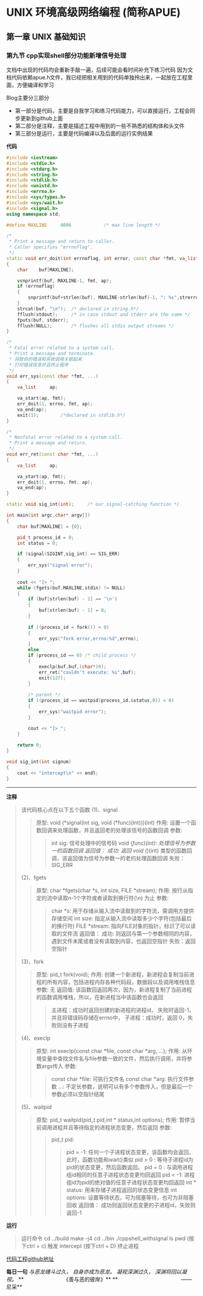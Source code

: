 # UNIX 环境高级网络编程 (简称APUE)
## 第一章 UNIX 基础知识
### 第九节 cpp实现shell部分功能新增信号处理

文档中出现的代码均会重新手敲一遍，后续可能会看时间补充下练习代码
因为文档代码依赖apue.h文件，我已经把相关用到的代码单独拎出来，一起放在工程里面，方便编译和学习

Blog主要分三部分
- 第一部分是代码，主要是自我学习和练习代码能力，可以直接运行，工程会同步更新到github上面
- 第二部分是注释，主要是描述工程中用到的一些不熟悉的结构体和头文件
- 第三部分是运行，主要是代码编译以及后面的运行实例结果

**代码**

```cpp
#include <iostream>
#include <stdio.h>
#include <stdarg.h>
#include <string.h>
#include <stdlib.h>
#include <unistd.h>
#include <errno.h>
#include <sys/types.h>
#include <sys/wait.h>
#include <signal.h>
using namespace std;

#define	MAXLINE	    4096			/* max line length */

/*
 * Print a message and return to caller.
 * Caller specifies "errnoflag".
 */
static void err_doit(int errnoflag, int error, const char *fmt, va_list ap)
{
	char	buf[MAXLINE];

	vsnprintf(buf, MAXLINE-1, fmt, ap);
	if (errnoflag)
    {
		snprintf(buf+strlen(buf), MAXLINE-strlen(buf)-1, ": %s",strerror(error));
    }
	strcat(buf, "\n");  /* declared in string.h*/
	fflush(stdout);		/* in case stdout and stderr are the same */
	fputs(buf, stderr);
	fflush(NULL);		/* flushes all stdio output streams */
}

/*
 * Fatal error related to a system call.
 * Print a message and terminate.
 * 将致命的错误和系统调用关联起来
 * 打印错误信息并且终止程序
 */
void err_sys(const char *fmt, ...)
{
	va_list		ap;

	va_start(ap, fmt);
	err_doit(1, errno, fmt, ap);
	va_end(ap);
	exit(1);        /*declared in stdlib.h*/
}

/*
 * Nonfatal error related to a system call.
 * Print a message and return.
 */
void err_ret(const char *fmt, ...)
{
	va_list		ap;

	va_start(ap, fmt);
	err_doit(1, errno, fmt, ap);
	va_end(ap);
}

static void sig_int(int);     /* our signal-catching function */

int main(int argc,char* argv[])
{
    char buf[MAXLINE] = {0};

    pid_t process_id = 0;
    int status = 0;

    if (signal(SIGINT,sig_int) == SIG_ERR)
    {
        err_sys("signal error");
    }
    
    cout << "]> ";
    while (fgets(buf,MAXLINE,stdin) != NULL)
    {
        if (buf[strlen(buf) - 1] == '\n')
        {
            buf[strlen(buf) - 1] = 0;
        }
        
        if ((process_id = fork()) < 0)
        {
            err_sys("fork error,errno:%d",errno);
        }
        else
        if (process_id == 0) /* child process */
        {
            execlp(buf,buf,(char*)0);
            err_ret("couldn't execute: %s",buf);
            exit(127);
        }
        
        /* parent */
        if ((process_id == waitpid(process_id,&status,0)) < 0)
        {
            err_sys("waitpid error");
        }

        cout << "]> ";
    }
    
    return 0;
}

void sig_int(int signum)
{
    cout << "intercept\n" << endl;
}
```

---

**注释**

> 该代码核心点在以下五个函数
> (1)、signal
>> 原型: void (*signal(int sig, void (*func)(int)))(int)
>> 作用: 设置一个函数回调来处理函数，并且返回老的处理该信号的函数回调
>> 参数:  
>>> int sig: 信号处理中的信号码
>>> void (*func)(int): 处理信号为参数一的函数回调
>> 返回值：
>>> 成功: 返回 void (*)(int) 类型的函数回调，该返回值为信号为参数一的老的处理函数回调
>>> 失败：SIG_ERR
> 
> (2)、fgets
>> 原型: char *fgets(char *s, int size, FILE *stream);
>> 作用: 按行从指定的流中读取n-1个字符或者读取到换行符(\n) 为止
>> 参数:  
>>> char *s: 用于存储从输入流中读取到的字符流，需调用方提供存储空间
>>> int size: 指定从输入流中读取多少个字符(包括最后的换行符)
>>> FILE *stream: 指向FILE对象的指针，标识了可以读取的文件流
>> 返回值：
>>> 成功: 则返回与第一个参数相同的内容，遇到文件末尾或者没有读取到内容，也返回空指针
>>> 失败：返回空指针
>  
> (3)、fork
>> 原型: pid_t fork(void);
>> 作用: 创建一个新进程，新进程会复制当前进程的所有内容，包括进程内存各种代码段，数据段以及调用堆栈信息
>> 参数: 无
>> 返回值: 该函数回返回两次，因为，新进程复制了当前进程的函数调用堆栈，所以，在新进程当中该函数也会返回
>>> 主进程：成功时返回创建的新进程的进程id， 失败时返回-1，并且将错误码存储在errno中，
>>> 子进程：成功时，返回 0，失败则没有子进程
> 
> (4)、execlp
>> 原型: int execlp(const char *file, const char *arg, ...);
>> 作用: 从环境变量中查找文件名与file参数一致的文件，然后执行调用，并将参数args传入
>> 参数: 
>>> const char *file: 可执行文件名
>>> const char *arg: 执行文件参数
>>> ...: 不定长参数，说明可以有多个参数传入，但是最后一个参数必须以空指针结尾
> 
> (5)、waitpid
>> 原型: pid_t waitpid(pid_t pid,int * status,int options);
>> 作用: 暂停当前调用进程并且等待指定的进程状态变更，然后返回
>> 参数: 
>>> pid_t pid: 
>>>> pid = -1: 任何一个子进程状态变更，该函数均会返回，此时，函数功能和wait()类似
>>>> pid > 0 : 等待子进程id为pid的状态变更，然后函数返回。
>>>> pid = 0 : 与调用进程组id相同的任意子进程状态变更均回返回
>>>> pid < -1: 进程组id为pid的绝对值的任意子进程状态变更均回返回
>>> int * status: 用来存储子进程返回的状态变更信息
>>> int options: 设置等待状态，可为阻塞等待，也可为非阻塞回收
>> 返回值： 成功则返回状态变更的子进程id，失败则返回-1


**运行**
> 运行命令
> cd ../build
> make -j4
> cd ../bin
> ./cppshell_withsignal 
> ls
> pwd
> (按下ctrl + c) 触发 intercept
> (按下ctrl + D) 终止进程




[代码工程github地址](https://github.com/YeaLiang/APUE_Upgrade/tree/main/chapter01/section09)



**每日一句**
*与恶龙缠斗过久，*
*自身亦成为恶龙。*
*凝视深渊过久，*
*深渊将回以凝视。*
**　　　　　　　　《善与恶的彼岸》**
**　　　　　　　　　　　　——尼采**